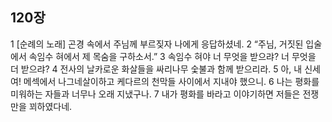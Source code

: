 ## 120장
1 [순례의 노래] 곤경 속에서 주님께 부르짖자 나에게 응답하셨네.
2 “주님, 거짓된 입술에서 속임수 혀에서 제 목숨을 구하소서.”
3 속임수 혀야 너 무엇을 받으랴? 너 무엇을 더 받으랴?
4 전사의 날카로운 화살들을 싸리나무 숯불과 함께 받으리라.
5 아, 내 신세여! 메섹에서 나그네살이하고 케다르의 천막들 사이에서 지내야 했으니.
6 나는 평화를 미워하는 자들과 너무나 오래 지냈구나.
7 내가 평화를 바라고 이야기하면 저들은 전쟁만을 꾀하였다네.

